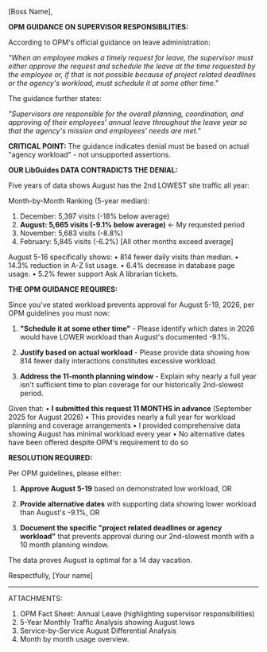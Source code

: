 
[Boss Name],


**OPM GUIDANCE ON SUPERVISOR RESPONSIBILITIES:**

According to OPM's official guidance on leave administration:

*"When an employee makes a timely request for leave, the supervisor must either approve the request and schedule the leave at the time requested by the employee or, if that is not possible because of project related deadlines or the agency's workload, must schedule it at some other time."*

The guidance further states:

*"Supervisors are responsible for the overall planning, coordination, and approving of their employees' annual leave throughout the leave year so that the agency's mission and employees' needs are met."*

**CRITICAL POINT:** The guidance indicates denial must be based on actual "agency workload" - not unsupported assertions.

**OUR LibGuides DATA CONTRADICTS THE DENIAL:**

Five years of data shows August has the 2nd LOWEST site traffic all year:

Month-by-Month Ranking (5-year median):
1. December: 5,397 visits (-18% below average)
2. **August: 5,665 visits (-9.1% below average)** ← My requested period
3. November: 5,683 visits (-8.8%)
4. February: 5,845 visits (-6.2%)
[All other months exceed average]

August 5-16 specifically shows:
• 814 fewer daily visits than median.
• 14.3% reduction in A-Z list usage.
• 6.4% decrease in database page usage.
• 5.2% fewer support Ask A librarian tickets.

**THE OPM GUIDANCE REQUIRES:**

Since you've stated workload prevents approval for August 5-19, 2026, per OPM guidelines you must now:

1. **"Schedule it at some other time"** - Please identify which dates in 2026 would have LOWER workload than August's documented -9.1%.

2. **Justify based on actual workload** - Please provide data showing how 814 fewer daily interactions constitutes excessive workload.

3. **Address the 11-month planning window** - Explain why nearly a full year isn't sufficient time to plan coverage for our historically 2nd-slowest period.


Given that:
• **I submitted this request 11 MONTHS in advance** (September 2025 for August 2026)
• This provides nearly a full year for workload planning and coverage arrangements
• I provided comprehensive data showing August has minimal workload every year
• No alternative dates have been offered despite OPM's requirement to do so


**RESOLUTION REQUIRED:**

Per OPM guidelines, please either:

1. **Approve August 5-19** based on demonstrated low workload, OR

2. **Provide alternative dates** with supporting data showing lower workload than August's -9.1%, OR

3. **Document the specific "project related deadlines or agency workload"** that prevents approval during our 2nd-slowest month with a 10 month planning window.

The data proves August is optimal for a 14 day vacation.

Respectfully,
[Your name]

---

ATTACHMENTS:
1. OPM Fact Sheet: Annual Leave (highlighting supervisor responsibilities)
2. 5-Year Monthly Traffic Analysis showing August lows
3. Service-by-Service August Differential Analysis
4. Month by month usage overview.
